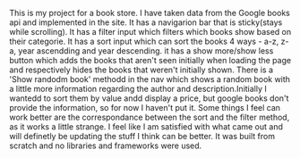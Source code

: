 This is my project for a book store. I have taken data from the Google books api and implemented in the site. It has a navigarion bar that is sticky(stays while scrolling).
It has a filter input which filters which books show based on their categorie. It has a sort input which can sort the books 4 ways - a-z, z-a, year ascendding and year descending.
it has a show more/show less button which adds the books that aren't seen initially when loading the page and respectively hides the books that weren't initially shown.
There is a 'Show randodm book' methodd in the nav which shows a random book with a little more information regarding the author and description.Initially I wantedd to sort them by value andd display a price,
but google books don't provide the information, so for now I haven't put it. Some things I feel can work better are the correspondance between the sort and the filter method, as it works a little strange.
I feel like I am satisfied with what came out and will definetly be updating the stuff I think can be better. It was built from scratch and no libraries and frameworks were used.
